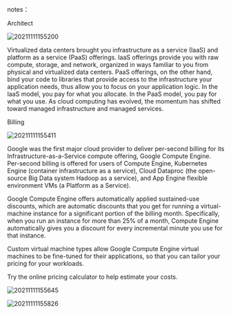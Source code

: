 notes：

Architect

![20211111155200](C:\Users\mikemo\Desktop\20211111155200.png)

Virtualized data centers brought you infrastructure as a service (IaaS) and platform as a service (PaaS) offerings. IaaS offerings provide you with raw compute, storage, and network, organized in ways familiar to you from physical and virtualized data centers. PaaS offerings, on the other hand, bind your code to libraries that provide access to the infrastructure your application needs, thus allow you to focus on your application logic. In the IaaS model, you pay for what you allocate. In the PaaS model, you pay for what you use. As cloud computing has evolved, the momentum has shifted toward managed infrastructure and managed services. 



Billing

![20211111155411](C:\Users\mikemo\Desktop\20211111155411.png)

Google was the first major cloud provider to deliver per-second billing for its Infrastructure-as-a-Service compute offering, Google Compute Engine. Per-second billing is offered for users of Compute Engine, Kubernetes Engine (container infrastructure as a service), Cloud Dataproc (the open-source Big Data system Hadoop as a service), and App Engine flexible environment VMs (a Platform as a Service). 

Google Compute Engine offers automatically applied sustained-use discounts, which are automatic discounts that you get for running a virtual-machine instance for a significant portion of the billing month. Specifically, when you run an instance for more than 25% of a month, Compute Engine automatically gives you a discount for every incremental minute you use for that instance. 

Custom virtual machine types allow Google Compute Engine virtual machines to be fine-tuned for their applications, so that you can tailor your pricing for your workloads. 

Try the online pricing calculator to help estimate your costs.



![20211111155645](C:\Users\mikemo\Desktop\20211111155645.png)



![20211111155826](C:\Users\mikemo\Desktop\20211111155826.png)
